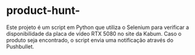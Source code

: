 # product-hunt-
Este projeto é um script em Python que utiliza o Selenium para verificar a disponibilidade da placa de vídeo RTX 5080 no site da Kabum. Caso o produto seja encontrado, o script envia uma notificação através do Pushbullet.
